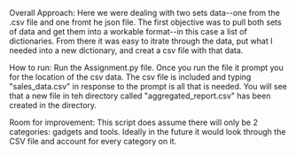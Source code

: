 Overall Approach: Here we were dealing with two sets data--one from the .csv file and one fromt he json file. The first objective was to pull both sets of data and get them into a workable format--in this case a list of dictionaries. From there it was easy to itrate through the data, put what I needed into a new dictionary, and creat a csv file with that data. 

How to run: Run the Assignment.py file. Once you run the file it prompt you for the location of the csv data. The csv file is included and typing "sales_data.csv" in response to the prompt is all that is needed. You will see that a new file in teh directory called "aggregated_report.csv" has been created in the directory.

Room for improvement: This script does assume there will only be 2 categories: gadgets and tools. Ideally in the future it would look through the CSV file and account for every category on it. 
